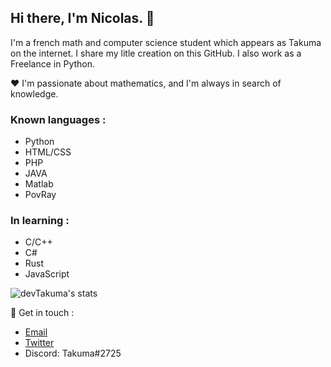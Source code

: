 ## Hi there, I'm Nicolas. 👋

I'm a french math and computer science student which appears as Takuma on the internet.
I share my litle creation on this GitHub. I also work as a Freelance in Python.

❤️ I'm passionate about mathematics, and I'm always in search of knowledge. 

### Known languages :
* Python
* HTML/CSS
* PHP
* JAVA
* Matlab
* PovRay

### In learning :
* C/C++
* C#
* Rust
* JavaScript

![devTakuma's stats](https://github-readme-stats.vercel.app/api?username=devTakuma&show_icons=true&theme=radical)

💬 Get in touch :
* [Email](mailto:work.takuma@gmail.com)
* [Twitter](https://twitter.com/devtakuma)
* Discord: Takuma#2725
